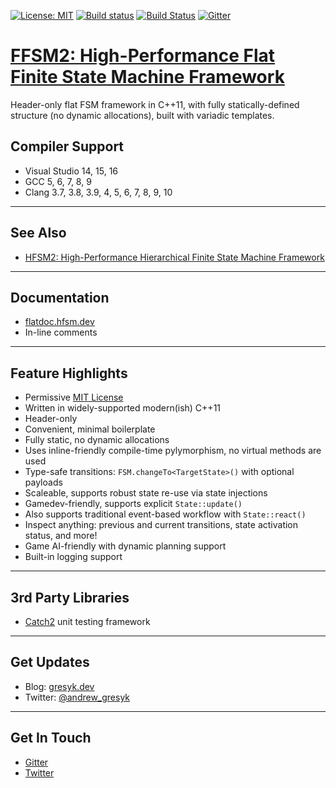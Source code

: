[![License: MIT](https://img.shields.io/badge/License-MIT-blue.svg)](https://opensource.org/licenses/MIT)
[![Build status](https://ci.appveyor.com/api/projects/status/io1x70fd52l04wad?svg=true)](https://ci.appveyor.com/project/andrew-gresyk/FFSM2)
[![Build Status](https://travis-ci.org/andrew-gresyk/FFSM2.svg?branch=master)](https://travis-ci.org/andrew-gresyk/FFSM2)
[![Gitter](https://badges.gitter.im/andrew-gresyk/FFSM2.svg)](https://gitter.im/andrew-gresyk/FFSM2)

# [FFSM2: High-Performance Flat Finite State Machine Framework](https://flat.hfsm.dev)

Header-only flat FSM framework in C++11, with fully statically-defined structure (no dynamic allocations), built with variadic templates.

## Compiler Support

- Visual Studio 14, 15, 16
- GCC 5, 6, 7, 8, 9
- Clang 3.7, 3.8, 3.9, 4, 5, 6, 7, 8, 9, 10

---

## See Also

- [HFSM2: High-Performance Hierarchical Finite State Machine Framework](https://hfsm.dev)

---

## Documentation

- [flatdoc.hfsm.dev](https://flatdoc.hfsm.dev/)
- In-line comments

---

## Feature Highlights

- Permissive [MIT License](https://github.com/andrew-gresyk/FFSM2/blob/master/LICENSE)
- Written in widely-supported modern(ish) C++11
- Header-only
- Convenient, minimal boilerplate
- Fully static, no dynamic allocations
- Uses inline-friendly compile-time pylymorphism, no virtual methods are used
- Type-safe transitions: `FSM.changeTo<TargetState>()` with optional payloads
- Scaleable, supports robust state re-use via state injections
- Gamedev-friendly, supports explicit `State::update()`
- Also supports traditional event-based workflow with `State::react()`
- Inspect anything: previous and current transitions, state activation status, and more!
- Game AI-friendly with dynamic planning support
- Built-in logging support

---

## 3rd Party Libraries

- [Catch2](https://github.com/catchorg/Catch2) unit testing framework

---

## Get Updates

- Blog: [gresyk.dev](https://gresyk.dev)
- Twitter: [@andrew_gresyk](https://www.twitter.com/andrew_gresyk)

---

## Get In Touch

- [Gitter](https://gitter.im/andrew-gresyk/FFSM2)
- [Twitter](https://www.twitter.com/andrew_gresyk)
